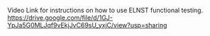 Video Link for instructions on how to use ELNST functional testing.
https://drive.google.com/file/d/1GJ-YpJa5G0MLJqf9vEkjJvC69sU_yxjC/view?usp=sharing
